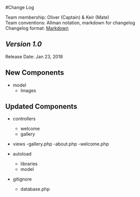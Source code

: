 #Change Log

Team membership:  Oliver (Captain) & Keir (Mate)  
Team conventions: Allman notation, markdown for changelog  
Changelog format: [Markdown](https://github.com/adam-p/markdown-here/wiki/Markdown-Cheatsheet) 

## *Version 1.0*

Release Date: Jan 23, 2018

## New Components
-   model
    - Images

## Updated Components
-   controllers
    - welcome
    - gallery

-   views
    -gallery.php
    -about.php
    -welcome.php

- autoload
    - libraries
    - model
 
-   gitignore
    - database.php